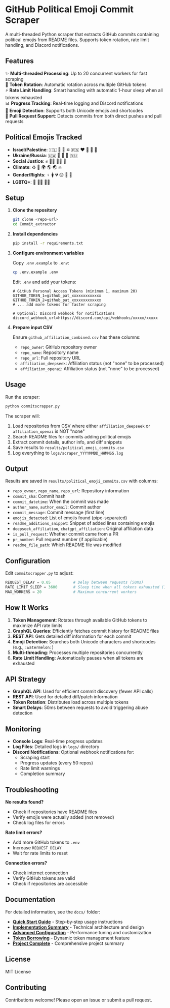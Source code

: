 # GitHub Political Emoji Commit Scraper

A multi-threaded Python scraper that extracts GitHub commits containing political emojis from README files. Supports token rotation, rate limit handling, and Discord notifications.

## Features

✨ **Multi-threaded Processing**: Up to 20 concurrent workers for fast scraping  
🔄 **Token Rotation**: Automatic rotation across multiple GitHub tokens  
⚡ **Rate Limit Handling**: Smart handling with automatic 1-hour sleep when all tokens exhausted  
📊 **Progress Tracking**: Real-time logging and Discord notifications  
🎯 **Emoji Detection**: Supports both Unicode emojis and shortcodes  
📝 **Pull Request Support**: Detects commits from both direct pushes and pull requests  

## Political Emojis Tracked

- **Israel/Palestine**: 🇮🇱 💙 🤍 ✡️ 🇵🇸 ❤️ 💚 🖤 🍉
- **Ukraine/Russia**: 🇺🇦 💙 💛 🌻 🇷🇺
- **Social Justice**: ✊ ✊🏾 ✊🏿 🤎
- **Climate**: ♻️ 🌱 🌍 🌎 🌏 🔥
- **Gender/Rights**: ♀️ 🚺 💔 😔 🍚 🐰
- **LGBTQ+**: 🌈 🏳️‍🌈 🏳️‍⚧️

## Setup

1. **Clone the repository**
   ```bash
   git clone <repo-url>
   cd Commit_extractor
   ```

2. **Install dependencies**
   ```bash
   pip install -r requirements.txt
   ```

3. **Configure environment variables**
   
   Copy `.env.example` to `.env`:
   ```bash
   cp .env.example .env
   ```
   
   Edit `.env` and add your tokens:
   ```env
   # GitHub Personal Access Tokens (minimum 1, maximum 20)
   GITHUB_TOKEN_1=github_pat_xxxxxxxxxxxxx
   GITHUB_TOKEN_2=github_pat_xxxxxxxxxxxxx
   # ... add more tokens for faster scraping
   
   # Optional: Discord webhook for notifications
   discord_webhook_url=https://discord.com/api/webhooks/xxxxx/xxxxx
   ```

4. **Prepare input CSV**
   
   Ensure `github_affiliation_combined.csv` has these columns:
   - `repo_owner`: GitHub repository owner
   - `repo_name`: Repository name
   - `repo_url`: Full repository URL
   - `affiliation_deepseek`: Affiliation status (not "none" to be processed)
   - `affiliation_openai`: Affiliation status (not "none" to be processed)

## Usage

Run the scraper:

```bash
python commitscrapper.py
```

The scraper will:
1. Load repositories from CSV where either `affiliation_deepseek` or `affiliation_openai` is NOT "none"
2. Search README files for commits adding political emojis
3. Extract commit details, author info, and diff snippets
4. Save results to `results/political_emoji_commits.csv`
5. Log everything to `logs/scraper_YYYYMMDD_HHMMSS.log`

## Output

Results are saved in `results/political_emoji_commits.csv` with columns:

- `repo_owner`, `repo_name`, `repo_url`: Repository information
- `commit_sha`: Commit hash
- `commit_datetime`: When the commit was made
- `author_name`, `author_email`: Commit author
- `commit_message`: Commit message (first line)
- `emojis_detected`: List of emojis found (pipe-separated)
- `readme_additions_snippet`: Snippet of added lines containing emojis
- `deepseek_affiliation`, `chatgpt_affiliation`: Original affiliation data
- `is_pull_request`: Whether commit came from a PR
- `pr_number`: Pull request number (if applicable)
- `readme_file_path`: Which README file was modified

## Configuration

Edit `commitscrapper.py` to adjust:

```python
REQUEST_DELAY = 0.05          # Delay between requests (50ms)
RATE_LIMIT_SLEEP = 3600       # Sleep time when all tokens exhausted (1 hour)
MAX_WORKERS = 20              # Maximum concurrent workers
```

## How It Works

1. **Token Management**: Rotates through available GitHub tokens to maximize API rate limits
2. **GraphQL Queries**: Efficiently fetches commit history for README files
3. **REST API**: Gets detailed diff information for each commit
4. **Emoji Detection**: Searches both Unicode characters and shortcodes (e.g., `:watermelon:`)
5. **Multi-threading**: Processes multiple repositories concurrently
6. **Rate Limit Handling**: Automatically pauses when all tokens are exhausted

## API Strategy

- **GraphQL API**: Used for efficient commit discovery (fewer API calls)
- **REST API**: Used for detailed diff/patch information
- **Token Rotation**: Distributes load across multiple tokens
- **Smart Delays**: 50ms between requests to avoid triggering abuse detection

## Monitoring

- **Console Logs**: Real-time progress updates
- **Log Files**: Detailed logs in `logs/` directory
- **Discord Notifications**: Optional webhook notifications for:
  - Scraping start
  - Progress updates (every 50 repos)
  - Rate limit warnings
  - Completion summary

## Troubleshooting

**No results found?**
- Check if repositories have README files
- Verify emojis were actually added (not removed)
- Check log files for errors

**Rate limit errors?**
- Add more GitHub tokens to `.env`
- Increase `REQUEST_DELAY`
- Wait for rate limits to reset

**Connection errors?**
- Check internet connection
- Verify GitHub tokens are valid
- Check if repositories are accessible

## Documentation

For detailed information, see the `docs/` folder:

- **[Quick Start Guide](docs/QUICKSTART.md)** - Step-by-step usage instructions
- **[Implementation Summary](docs/IMPLEMENTATION_SUMMARY.md)** - Technical architecture and design
- **[Advanced Configuration](docs/ADVANCED_CONFIG.md)** - Performance tuning and customization
- **[Token Borrowing](docs/TOKEN_BORROWING.md)** - Dynamic token management feature
- **[Project Complete](docs/PROJECT_COMPLETE.md)** - Comprehensive project summary

## License

MIT License

## Contributing

Contributions welcome! Please open an issue or submit a pull request.
